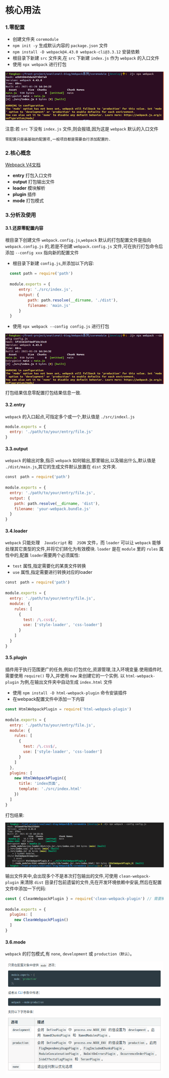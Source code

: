 # 核心用法

### 1.零配置

- 创建文件夹 `coremodule`
- `npm init -y` 生成默认内容的 `package.json` 文件
- `npm install -D webpack@4.43.0 webpack-cli@3.3.12` 安装依赖
- 根目录下新建 `src` 文件夹,在 `src` 下新建 `index.js` 作为 `webpack` 的入口文件
- 使用 `npx webpack` 进行打包

<center>

![效果图](./imgs/零配置打包.png)
</center>

注意:若 `src` 下没有 `index.js` 文件,则会报错,因为这是 `webpack` 默认的入口文件

    零配置只是最基础的配置项,一般项目都是需要自行添加配置的.

### 2.核心概念

[Webpack V4文档](https://v4.webpack.docschina.org/concepts/)

- **entry** 打包入口文件
- **output** 打包输出文件
- **loader** 模块解析
- **plugin** 插件
- **mode** 打包模式

### 3.分析及使用

#### 3.1.还原零配置内容

  根目录下创建文件 `webpack.config.js`,`webpack` 默认的打包配置文件是指向 `webpack.config.js` 的,若是不创建 `webpack.config.js` 文件,可在执行打包命令后添加 `--config xxx` 指向新的配置文件

  - 根目录下新建 `config.js`,并添加以下内容:

  ```javascript
    const path = require('path')

    module.exports = {
        entry: './src/index.js',
        output: {
            path: path.resolve(__dirname, './dist'),
            filename: 'main.js'
        }
    }
  ```

  - 使用 `npx webpack --config config.js` 进行打包

<center>

![效果图](./imgs/自定义打包.png)
</center>

  打包结果信息零配置打包结果信息一致.

#### 3.2.entry

`webpack` 的入口起点,可指定多个或一个,默认值是 `./src/indexl.js`

```javascript
module.exports = {
  entry: './path/to/your/entry/file.js'
}
```

#### 3.3.output

`webpack` 的输出对象,指示 `webpack` 如何输出,那里输出,以及输出什么,默认值是 `./dist/main.js`,其它的生成文件默认放置在 `dist` 文件夹.

```javascript
const　path = require('path')

module.exports = {
  entry: './path/to/your/entry/file.js',
  output: {
    path: path.resolve(__dirname, 'dist'),
    filename: 'your-webpack.bundle.js'
  }
}
```

#### 3.4.loader

`webpack` 只能处理　`JavaScript` 和　`JSON` 文件，而 `loader` 可以让 `webpack` 能够处理其它类型的文件,并将它们转化为有效模块. `loader` 是在 `module` 里的  `rules` 属性中的,配置 `loader`需要两个必须属性:

  - `test` 属性,指定需要化的某类文件转换
  - `use` 属性,指定需要进行转换对应的loader

```javascript
const　path = require('path')

module.exports = {
  entry: './path/to/your/entry/file.js',
  module: {
    rules: [
      {
        test: /\.css$/,
        use: ['style-loader', 'css-loader']
      }
    ]
  }
}
```

#### 3.5.plugin

插件用于执行范围更广的任务,例如:打包优化,资源管理,注入环境变量.使用插件时,需要使用 `require()` 导入,并使用 `new` 来创建它的一个实例.
以 `html-webpack-plugin` 为例,在输出文件夹中自动生成 `index.html` 文件

  - 使用 `npm install -D html-webpack-plugin` 命令安装插件 
  - 在webpack配置文件中添加一下内容

```javascript
const HtmlWebpackPlugin = require('html-webpack-plugin')

module.exports = {
  entry: './path/to/your/entry/file.js',
  module: {
    rules: [
      {
        test: /\.css$/,
        use: ['style-loader', 'css-loader']
      }
    ]
  },
  plugins: [
    new HtmlWebpackPlugin({
      title: 'index页面',
      template: './src/index.html'
    })
  ]
}
```

打包结果:

<center>

![效果图](./imgs/plugin打包.png)
</center>

输出文件夹中,会出现多个不是本次打包输出的文件,可使用 `clean-webpack-plugin` 来清除 `dist` 目录打包前遗留的文件,先在开发环境依赖中安装,然后在配置文件中添加一下代码:

```javascript
const { CleanWebpackPlugin } = require('clean-webpack-plugin') // 需要解构赋值

module.exports = {
  plugins: [
    new CleanWebpackPlugin()
  ]
}
```

#### 3.6.mode

  `webpack` 的打包模式,有 `none`, `development` 或 `production（默认）`。 

  <center>

  ![效果图](./imgs/mode用法.png)
  </center>





